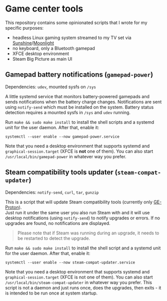 # Game center tools

This repository contains some opinionated scripts that I wrote for my specific purposes:

* headless Linux gaming system streamed to my TV set via [Sunshine](https://app.lizardbyte.dev/Sunshine/)/[Moonlight](https://moonlight-stream.org/)
* no keyboard, only a Bluetooth gamepad
* XFCE desktop environment
* Steam Big Picture as main UI

## Gamepad battery notifications (`gamepad-power`)

Dependencies: `udev`, mounted sysfs on `/sys`

A little systemd service that monitors battery-powered gamepads and sends notifications when the battery charge changes.
Notifications are sent using `notify-send` which must be installed on the system. Battery status detection requires a
mounted sysfs in `/sys` and `udev` running.

Run `make && sudo make install` to install the shell scripts and a systemd unit for the user daemon. After that, enable it:

```shell
systemctl --user enable --now gamepad-power.service
```

Note that you need a desktop environment that supports systemd and `graphical-session.target` (XFCE is **not**
one of them). You can also start `/usr/local/bin/gamepad-power` in whatever way you prefer.

## Steam compatibility tools updater (`steam-compat-updater`)

Dependencies: `notify-send`, `curl`, `tar`, `gunzip` 

This is a script that will update Steam compatibility tools (currently only [GE-Proton](https://github.com/GloriousEggroll/proton-ge-custom)).  
Just run it under the same user you also run Steam with and it will use desktop notifications (using `notify-send`) to
notify upgrades or errors. If no upgrades are found, no notifications are displayed.

> Please note that if Steam was running during an upgrade, it needs to be restarted to detect the upgrade.

Run `make && sudo make install` to install the shell script and a systemd unit for the user daemon. After that, enable it:

```shell
systemctl --user enable --now steam-compat-updater.service
```

Note that you need a desktop environment that supports systemd and `graphical-session.target` (XFCE is not one of them).
You can also start `/usr/local/bin/steam-compat-updater` in whatever way you prefer. This script is not a daemon and
just runs once, does the upgrades, then exits - it is intended to be run once at system startup.
